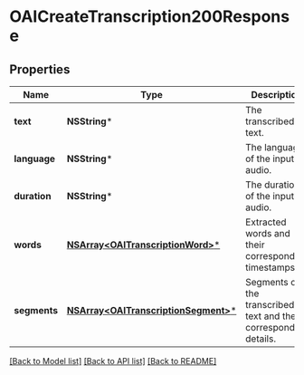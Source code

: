 # OAICreateTranscription200Response

## Properties
Name | Type | Description | Notes
------------ | ------------- | ------------- | -------------
**text** | **NSString*** | The transcribed text. | 
**language** | **NSString*** | The language of the input audio. | 
**duration** | **NSString*** | The duration of the input audio. | 
**words** | [**NSArray&lt;OAITranscriptionWord&gt;***](OAITranscriptionWord.md) | Extracted words and their corresponding timestamps. | [optional] 
**segments** | [**NSArray&lt;OAITranscriptionSegment&gt;***](OAITranscriptionSegment.md) | Segments of the transcribed text and their corresponding details. | [optional] 

[[Back to Model list]](../README.md#documentation-for-models) [[Back to API list]](../README.md#documentation-for-api-endpoints) [[Back to README]](../README.md)


